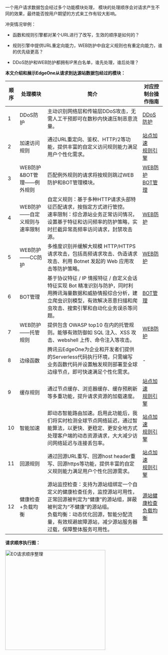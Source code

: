 一个用户请求数据包会经过多个功能模块处理， 模块的处理顺序会对请求产生不同的效果，最终能否按用户期望的方式来工作有较大影响。

冲突情况举例：

- 函数和规则引擎都对某个URL进行了改写，生效的顺序是如何的？

- 规则引擎中提供URL重定向能力，WEB防护中自定义规则也有重定向能力，谁的优先级更高？
 
- DDoS防护和WEB防护都拥有IP黑白名单，谁先处理，谁后处理？

**本文介绍和展示EdgeOne从请求到达源站数据包经过的模块：**

|顺序| 处理模块| 简介| 对应控制台操作指南|
|----|----|----|----|
|1| DDoS防护| 主动识别网络层和传输层DDoS攻击，无需人工干预即可在数秒内快速压制恶意流量。| [DDoS防护](https://cloud.tencent.com/document/product/1552/78981)|
|2| 加速访问规则| 通过URL重定向、鉴权、HTTP/2等功能，提供丰富的自定义访问规则能力满足用户个性化需求。| [站点加速](https://cloud.tencent.com/document/product/1552/70863)<br>[规则引擎](https://cloud.tencent.com/document/product/1552/71382)|
|3| WEB防护&BOT管理——例外规则| 匹配例外规则的请求将按规则跳过WEB防护和BOT管理模块。| [WEB防护](https://cloud.tencent.com/document/product/1552/72361)<br>[BOT管理](https://cloud.tencent.com/document/product/1552/78987)|
|4| WEB防护——自定义规则与速率限制| 自定义规则：基于多种HTTP请求头部特征匹配请求，按指定方式进行管控。<br>速率限制：综合源站业务正常访问情况，设置基于特征和访问频率的防护策略，实时拦截异常高频率访问请求，封禁攻击源。| [WEB防护](https://cloud.tencent.com/document/product/1552/72361)|
|5| WEB防护——CC防护| 多维度识别并缓解大规模 HTTP/HTTPS 请求攻击，包括高频请求攻击、伪造请求攻击、利用 Botnet 发起的 Web 应用攻击等防护策略。| [WEB防护](https://cloud.tencent.com/document/product/1552/72361)|
|6| BOT管理| 基于协议特征 / IP 情报特征 / 自定义会话特征实现 Bot 精准识别与防护，同时利用腾讯海量数据和威胁情报综合分析，建立爬虫识别模型，有效解决恶意扫描和爬虫攻击、搜索引擎和自动化业务误杀等问题。| [BOT管理](https://cloud.tencent.com/document/product/1552/78987)|
|7| WEB防护——托管规则| 提供包含 OWASP top10 在内的托管规则。能够有效防御如 SQL 注入、XSS 攻击、webshell 上传、命令注入等攻击。| [WEB防护](https://cloud.tencent.com/document/product/1552/72361)|
|8| 边缘函数| 腾讯云EdgeOne为企业和开发者们提供的Serverless代码执行环境，只需编写业务函数代码并设置触发规则部署至全球边缘节点，即可快速满足个性化需求。| -|
|9| 缓存规则| 通过节点缓存、浏览器缓存、缓存预刷新等多重功能，提升请求资源的加载速度。| [站点加速](https://cloud.tencent.com/document/product/1552/70863)<br>[规则引擎](https://cloud.tencent.com/document/product/1552/71382)|
|10| 智能加速| 即动态智能路由加速。启用此功能后，我们将实时检测全球节点网络延迟，通过智能算法，以更快、更稳定、更安全地方式处理客户端的动态资源请求，大大减少访问网络延迟与连接丢包率。| [站点加速](https://cloud.tencent.com/document/product/1552/70863)<br>[规则引擎](https://cloud.tencent.com/document/product/1552/71382)|
|11| 回源规则| 通过回源URL重写、回源host header重写、回源https等功能，提供丰富的自定义规则能力满足用户个性化回源需求。| [站点加速](https://cloud.tencent.com/document/product/1552/70863)<br>[规则引擎](https://cloud.tencent.com/document/product/1552/71382)|
|12| 健康检查+负载均衡|源站监控检查：支持为源站组绑定一个自定义的健康检查任务，监控源站可用性，正常回源被判定为“健康”的源站组，屏蔽被判定为“不健康”的源站组。<BR>负载均衡：动态优化回源，智能分配流量，有效规避故障源站，减少源站服务器过载，保障整体服务可用性。| [源站健康检查](https://cloud.tencent.com/document/product/1552/76087)<br>[负载均衡](https://cloud.tencent.com/document/product/1552/70905)|


**请求顺序执行图：**

<img width="320" alt="EO请求顺序整理" src="https://user-images.githubusercontent.com/116173601/210319672-06f0068a-7230-4ea2-b092-532c238b279e.png">
